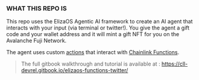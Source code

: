 ### WHAT THIS REPO IS
This repo uses the ElizaOS Agentic AI framework to create an AI agent that interacts with your input (via terminal or twitter!).
You give the agent a gift code and your wallet address and it will mint a gift NFT for you on the Avalanche Fuji Network.

The agent uses custom [actions](https://eliza.how/docs/core/actions) that interact with [Chainlink Functions](https://docs.chain.link/chainlink-functions).

> The full gitbook walkthrough and tutorial is available at : https://cll-devrel.gitbook.io/elizaos-functions-twitter/